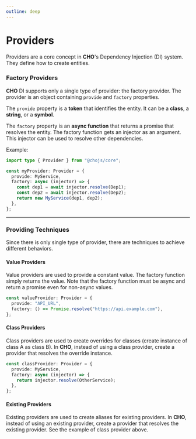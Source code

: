 ```yaml
---
outline: deep
---
```


# Providers

Providers are a core concept in **CHO**'s Dependency Injection (DI) system. They define how to create entities.

### Factory Providers

**CHO** DI supports only a single type of provider: the factory provider. The provider is an object containing `provide`
and `factory` properties.

The `provide` property is a **token** that identifies the entity. It can be a **class**, a **string**, or a **symbol**.

The `factory` property is an **async function** that returns a promise that resolves the entity. The factory function
gets an injector as an argument. This injector can be used to resolve other dependencies.

Example:

```ts
import type { Provider } from "@chojs/core";

const myProvider: Provider = {
  provide: MyService,
  factory: async (injector) => {
    const dep1 = await injector.resolve(Dep1);
    const dep2 = await injector.resolve(Dep2);
    return new MyService(dep1, dep2);
  },
};
```

---

### Providing Techniques

Since there is only single type of provider, there are techniques to achieve different behaviors.

#### Value Providers

Value providers are used to provide a constant value. The factory function simply returns the value. Note that the
factory function must be async and return a promise even for non-async values.

```ts
const valueProvider: Provider = {
  provide: "API_URL",
  factory: () => Promise.resolve("https://api.example.com"),
};
```

#### Class Providers

Class providers are used to create overrides for classes (create instance of class A as class B). In **CHO**, instead of
using a class provider, create a provider that resolves the override instance.

```ts
const classProvider: Provider = {
  provide: MyService,
  factory: async (injector) => {
    return injector.resolve(OtherService);
  },
};
```

#### Existing Providers

Existing providers are used to create aliases for existing providers. In **CHO**, instead of using an existing provider,
create a provider that resolves the existing provider. See the example of class provider above.

